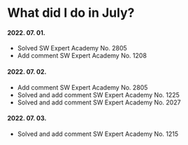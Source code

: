 # What did I do in July?

#### 2022. 07. 01.
- Solved SW Expert Academy No. 2805
- Add comment SW Expert Academy No. 1208

#### 2022. 07. 02.
- Add comment SW Expert Academy No. 2805
- Solved and add comment SW Expert Academy No. 1225
- Solved and add comment SW Expert Academy No. 2027

#### 2022. 07. 03.
- Solved and add comment SW Expert Academy No. 1215
